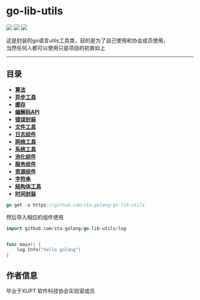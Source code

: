 # go-lib-utils
![](https://img.shields.io/badge/author-TheSevenSky-blue) ![](https://img.shields.io/badge/build-passing-yellow) ![](https://img.shields.io/badge/Release-Development-red)

这是封装的go语言utils工具类，目的是为了自己使用和协会成员使用，
<br/>当然任何人都可以使用只是项目的初衷如上

<hr/>

## 目录
- [**算法**](https://github.com/sta-golang/go-lib-utils/tree/master/algorithm) <br/>
- [**异步工具**](https://github.com/sta-golang/go-lib-utils/tree/master/async) <br/>
- [**缓存**](https://github.com/sta-golang/go-lib-utils/tree/master/cache) <br/>
- [**编解码API**](https://github.com/sta-golang/go-lib-utils/tree/master/codec) <br/>
- [**错误封装**](https://github.com/sta-golang/go-lib-utils/tree/master/err) <br/>
- [**文件工具**](https://github.com/sta-golang/go-lib-utils/tree/master/file) <br/>
- [**日志组件**](https://github.com/sta-golang/go-lib-utils/tree/master/log) <br/>
- [**网络工具**](https://github.com/sta-golang/go-lib-utils/tree/master/net) <br/>
- [**系统工具**](https://github.com/sta-golang/go-lib-utils/tree/master/os) <br/>
- [**池化组件**](https://github.com/sta-golang/go-lib-utils/tree/master/pool) <br/>
- [**服务组件**](https://github.com/sta-golang/go-lib-utils/tree/master/server) <br/>
- [**资源组件**](https://github.com/sta-golang/go-lib-utils/tree/master/source) <br/>
- [**字符串**](https://github.com/sta-golang/go-lib-utils/tree/master/str) <br/>
- [**结构体工具**](https://github.com/sta-golang/go-lib-utils/tree/master/structs) <br/>
- [**时间封装**](https://github.com/sta-golang/go-lib-utils/tree/master/time) <br/>

```go
go get -u https://github.com/sta-golang/go-lib-utils
```

然后导入相应的组件使用
```go
import github.com/sta-golang/go-lib-utils/log


func main() {
	log.Info("hello golang")
}
```


## 作者信息
毕业于XUPT 软件科技协会实验室成员

